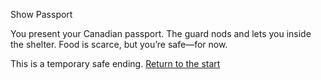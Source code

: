 Show Passport

You present your Canadian passport. The guard nods and lets you inside the shelter. Food is scarce, but you’re safe—for now.

This is a temporary safe ending.
[Return to the start](chooseYourNationality_Canadian.md)